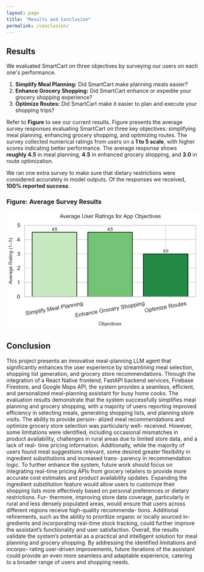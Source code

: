 ```yaml
---
layout: page
title: "Results and Conclusion"
permalink: /conclusion/
---
```


## Results

We evaluated SmartCart on three objectives by surveying our users on each one's performance.

1. **Simplify Meal Planning:** Did SmartCart make planning meals easier?
2. **Enhance Grocery Shopping:** Did SmartCart enhance or expedite your grocery shopping experience?
3. **Optimize Routes:** Did SmartCart make it easier to plan and execute your shopping trips?

Refer to **Figure** to see our current results. Figure presents the average survey responses evaluating SmartCart on three key objectives: simplifying meal planning, enhancing grocery shopping, and optimizing routes. The survey collected numerical ratings from users on a **1 to 5 scale**, with higher scores indicating better performance. The average response shows **roughly 4.5** in meal planning, **4.5** in enhanced grocery shopping, and **3.0** in route optimization.

We ran one extra survey to make sure that dietary restrictions were considered accurately in model outputs. Of the responses we received, **100% reported success**.

### Figure: Average Survey Results

![Figure: Average Survey Results](assets/results.png)



## Conclusion

This project presents an innovative meal-planning LLM agent that significantly enhances the
user experience by streamlining meal selection, shopping list generation, and grocery store
recommendations. Through the integration of a React Native frontend, FastAPI backend
services, Firebase Firestore, and Google Maps API, the system provides a seamless, efficient,
and personalized meal-planning assistant for busy home cooks.
The evaluation results demonstrate that the system successfully simplifies meal planning
and grocery shopping, with a majority of users reporting improved efficiency in selecting
meals, generating shopping lists, and planning store visits. The ability to provide person-
alized meal recommendations and optimize grocery store selection was particularly well-
received. However, some limitations were identified, including occasional mismatches in
product availability, challenges in rural areas due to limited store data, and a lack of real-
time pricing information. Additionally, while the majority of users found meal suggestions
relevant, some desired greater flexibility in ingredient substitutions and increased trans-
parency in recommendation logic.
To further enhance the system, future work should focus on integrating real-time pricing
APIs from grocery retailers to provide more accurate cost estimates and product availability
updates. Expanding the ingredient substitution feature would allow users to customize their
shopping lists more effectively based on personal preferences or dietary restrictions. Fur-
thermore, improving store data coverage, particularly in rural and less densely populated
areas, would ensure that users across different regions receive high-quality recommenda-
tions. Additional refinements, such as the ability to prioritize organic or locally sourced in-
gredients and incorporating real-time stock tracking, could further improve the assistant’s
functionality and user satisfaction.
Overall, the results validate the system’s potential as a practical and intelligent solution for
meal planning and grocery shopping. By addressing the identified limitations and incorpo-
rating user-driven improvements, future iterations of the assistant could provide an even
more seamless and adaptable experience, catering to a broader range of users and shopping
needs.